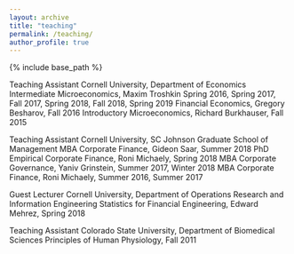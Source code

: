 ```yaml
---
layout: archive
title: "teaching"
permalink: /teaching/
author_profile: true
---
```


{% include base_path %}

Teaching Assistant
Cornell University, Department of Economics
Intermediate Microeconomics, Maxim Troshkin
Spring 2016, Spring 2017, Fall 2017, Spring 2018, Fall 2018, Spring 2019
Financial Economics, Gregory Besharov, Fall 2016
Introductory Microeconomics, Richard Burkhauser, Fall 2015

Teaching Assistant
Cornell University, SC Johnson Graduate School of Management
MBA Corporate Finance, Gideon Saar, Summer 2018
PhD Empirical Corporate Finance, Roni Michaely, Spring 2018
MBA Corporate Governance, Yaniv Grinstein, Summer 2017, Winter 2018
MBA Corporate Finance, Roni Michaely, Summer 2016, Summer 2017

Guest Lecturer
Cornell University, Department of Operations Research and Information Engineering
Statistics for Financial Engineering, Edward Mehrez, Spring 2018

Teaching Assistant
Colorado State University, Department of Biomedical Sciences
Principles of Human Physiology, Fall 2011
